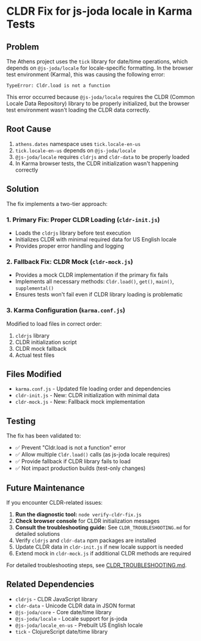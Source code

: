 # CLDR Fix for js-joda locale in Karma Tests

## Problem

The Athens project uses the `tick` library for date/time operations, which depends on `@js-joda/locale` for locale-specific formatting. In the browser test environment (Karma), this was causing the following error:

```
TypeError: Cldr.load is not a function
```

This error occurred because `@js-joda/locale` requires the CLDR (Common Locale Data Repository) library to be properly initialized, but the browser test environment wasn't loading the CLDR data correctly.

## Root Cause

1. `athens.dates` namespace uses `tick.locale-en-us`
2. `tick.locale-en-us` depends on `@js-joda/locale` 
3. `@js-joda/locale` requires `cldrjs` and `cldr-data` to be properly loaded
4. In Karma browser tests, the CLDR initialization wasn't happening correctly

## Solution

The fix implements a two-tier approach:

### 1. Primary Fix: Proper CLDR Loading (`cldr-init.js`)

- Loads the `cldrjs` library before test execution  
- Initializes CLDR with minimal required data for US English locale
- Provides proper error handling and logging

### 2. Fallback Fix: CLDR Mock (`cldr-mock.js`) 

- Provides a mock CLDR implementation if the primary fix fails
- Implements all necessary methods: `Cldr.load()`, `get()`, `main()`, `supplemental()`
- Ensures tests won't fail even if CLDR library loading is problematic

### 3. Karma Configuration (`karma.conf.js`)

Modified to load files in correct order:
1. `cldrjs` library
2. CLDR initialization script  
3. CLDR mock fallback
4. Actual test files

## Files Modified

- `karma.conf.js` - Updated file loading order and dependencies
- `cldr-init.js` - New: CLDR initialization with minimal data
- `cldr-mock.js` - New: Fallback mock implementation

## Testing

The fix has been validated to:
- ✅ Prevent "Cldr.load is not a function" error
- ✅ Allow multiple `Cldr.load()` calls (as js-joda locale requires)
- ✅ Provide fallback if CLDR library fails to load
- ✅ Not impact production builds (test-only changes)

## Future Maintenance

If you encounter CLDR-related issues:

1. **Run the diagnostic tool:** `node verify-cldr-fix.js`
2. **Check browser console** for CLDR initialization messages
3. **Consult the troubleshooting guide:** See `CLDR_TROUBLESHOOTING.md` for detailed solutions
4. Verify `cldrjs` and `cldr-data` npm packages are installed
5. Update CLDR data in `cldr-init.js` if new locale support is needed
6. Extend mock in `cldr-mock.js` if additional CLDR methods are required

For detailed troubleshooting steps, see [CLDR_TROUBLESHOOTING.md](./CLDR_TROUBLESHOOTING.md).

## Related Dependencies

- `cldrjs` - CLDR JavaScript library
- `cldr-data` - Unicode CLDR data in JSON format  
- `@js-joda/core` - Core date/time library
- `@js-joda/locale` - Locale support for js-joda
- `@js-joda/locale_en-us` - Prebuilt US English locale
- `tick` - ClojureScript date/time library